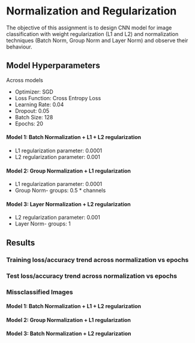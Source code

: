 # Normalization and Regularization

The objective of this assignment is to design CNN model for image classification with weight regularization (L1 and L2) and normalization techniques (Batch Norm, Group Norm and Layer Norm) and observe their behaviour.

## Model Hyperparameters

Across models
* Optimizer: SGD
* Loss Function: Cross Entropy Loss
* Learning Rate: 0.04
* Dropout: 0.05
* Batch Size: 128
* Epochs: 20

#### Model 1: Batch Normalization + L1 + L2 regularization

* L1 regularization parameter: 0.0001
* L2 regularization parameter: 0.001 

#### Model 2: Group Normalization + L1 regularization

* L1 regularization parameter: 0.0001
* Group Norm- groups: 0.5 * channels

#### Model 3: Layer Normalization + L2 regularization

* L2 regularization parameter: 0.001
* Layer Norm- groups: 1

## Results

### Training loss/accuracy trend across normalization vs epochs

### Test loss/accuracy trend across normalization vs epochs


### Missclassified Images

#### Model 1: Batch Normalization + L1 + L2 regularization

#### Model 2: Group Normalization + L1 regularization

#### Model 3: Batch Normalization + L2 regularization
